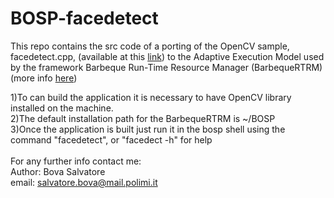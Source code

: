 # BOSP-facedetect

This repo contains the src code of a porting of the OpenCV sample, facedetect.cpp, (available at this [link](https://docs.opencv.org/3.4/d4/d26/samples_2cpp_2facedetect_8cpp-example.html)) to the Adaptive Execution Model used by the framework Barbeque Run-Time Resource Manager (BarbequeRTRM) (more info [here](https://bosp.deib.polimi.it/doku.php?id=start))<br/>


1)To can build the application it is necessary to have OpenCV library installed on the machine.<br/>
2)The default installation path for the BarbequeRTRM is ~/BOSP<br/>
3)Once the application is built just run it in the bosp shell using the command "facedetect", or "facedect -h" for help<br/>
<br/>
For any further info contact me:<br/>
Author: Bova Salvatore<br/>
email: salvatore.bova@mail.polimi.it

